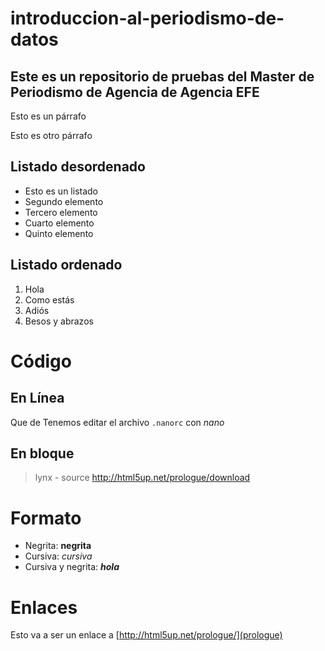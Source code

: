 # introduccion-al-periodismo-de-datos

## Este es un repositorio de pruebas del Master de Periodismo de Agencia de Agencia EFE

Esto es un párrafo

Esto es otro párrafo

## Listado desordenado
- Esto es un listado
- Segundo elemento
- Tercero elemento
- Cuarto elemento
- Quinto elemento

## Listado ordenado
1. Hola
2. Como estás
3. Adiós
4. Besos y abrazos

# Código
## En Línea

Que de Tenemos editar el archivo `.nanorc` con *nano*

## En bloque

> lynx - source http://html5up.net/prologue/download

# Formato

- Negrita: **negrita**
- Cursiva: *cursiva*
- Cursiva y negrita: ***hola***

# Enlaces
Esto va a ser un enlace a [http://html5up.net/prologue/](prologue)
